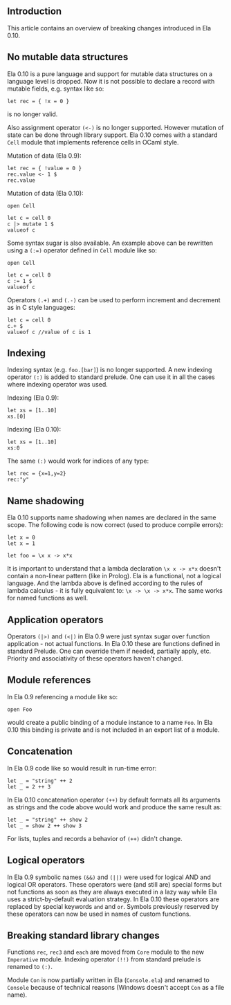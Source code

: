 ## Introduction ##

This article contains an overview of breaking changes introduced in Ela 0.10.


## No mutable data structures ##

Ela 0.10 is a pure language and support for mutable data structures on a language level is dropped. Now it is not possible to declare a record with mutable fields, e.g. syntax like so:

```
let rec = { !x = 0 } 
```

is no longer valid.

Also assignment operator `(<-)` is no longer supported.
However mutation of state can be done through library support. Ela 0.10 comes with a standard `Cell` module that implements reference cells in OCaml style.

Mutation of data (Ela 0.9):

```
let rec = { !value = 0 }
rec.value <- 1 $
rec.value 
```

Mutation of data (Ela 0.10):

```
open Cell

let c = cell 0
c |> mutate 1 $
valueof c
```

Some syntax sugar is also available. An example above can be rewritten using a `(:=)` operator defined in `Cell` module like so:

```
open Cell

let c = cell 0 
c := 1 $
valueof c
```

Operators `(.+)` and `(.-)` can be used to perform increment and decrement as in C style languages:

```
let c = cell 0
c.+ $
valueof c //value of c is 1
```

## Indexing ##

Indexing syntax (e.g. `foo.[bar]`) is no longer supported. A new indexing operator `(:)` is added to standard prelude. One can use it in all the cases where indexing operator was used.

Indexing (Ela 0.9):

```
let xs = [1..10]
xs.[0]
```

Indexing (Ela 0.10):

```
let xs = [1..10]
xs:0
```

The same `(:)` would work for indices of any type:

```
let rec = {x=1,y=2}
rec:"y"
```


## Name shadowing ##

Ela 0.10 supports name shadowing when names are declared in the same scope. The following code is now correct (used to produce compile errors):

```
let x = 0
let x = 1

let foo = \x x -> x*x
```

It is important to understand that a lambda declaration `\x x -> x*x` doesn't contain a non-linear pattern (like in Prolog). Ela is a functional, not a logical language. And the lambda above is defined according to the rules of lambda calculus - it is fully equivalent to: `\x -> \x -> x*x`. The same works for named functions as well.


## Application operators ##

Operators `(|>)` and `(<|)` in Ela 0.9 were just syntax sugar over function application - not actual functions. In Ela 0.10 these are functions defined in standard Prelude. One can override them if needed, partially apply, etc. Priority and associativity of these operators haven't changed.

## Module references ##

In Ela 0.9 referencing a module like so:

```
open Foo
```

would create a public binding of a module instance to a name `Foo`. In Ela 0.10 this binding is private and is not included in an export list of a module.

## Concatenation ##

In Ela 0.9 code like so would result in run-time error:

```
let _ = "string" ++ 2
let _ = 2 ++ 3
```

In Ela 0.10 concatenation operator `(++)` by default formats all its arguments as strings and the code above would work and produce the same result as:

```
let _ = "string" ++ show 2
let _ = show 2 ++ show 3
```

For lists, tuples and records a behavior of `(++)` didn't change.

## Logical operators ##

In Ela 0.9 symbolic names `(&&)` and `(||)` were used for logical AND and logical OR operators. These operators were (and still are) special forms but not functions as soon as they are always executed in a lazy way while Ela uses a strict-by-default evaluation strategy.
In Ela 0.10 these operators are replaced by special keywords `and` and `or`. Symbols previously reserved by these operators can now be used in names of custom functions.

## Breaking standard library changes ##

Functions `rec`, `rec3` and `each` are moved from `Core` module to the new `Imperative` module. Indexing operator `(!!)` from standard prelude is renamed to `(:)`.

Module `Con` is now partially written in Ela (`Console.ela`) and renamed to `Console` because of technical reasons (Windows doesn't accept `Con` as a file name).